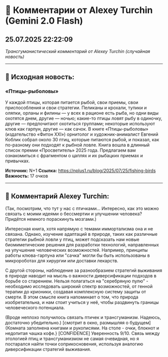# 💬 Комментарии от Alexey Turchin (Gemini 2.0 Flash)
## 25.07.2025 22:22:09

*Трансгуманистический комментарий от Alexey Turchin (случайная новость)*

---

## 📰 Исходная новость:

### «Птицы-рыболовы»

У каждой птицы, которая питается рыбой, свои приемы, свои приспособления и свои стратегии. Пеликаны и крохали, тупики и оляпки, орланы и филины — у всех в рационе есть рыба, но одни виды охотятся днем, другие — ночью; какие-то птицы ловят рыбу в одиночку, другие — предпочитают охотиться группами; некоторые используют клюв как гарпун, другие — как сачок. В книге «Птицы-рыболовы» (издательство «Фитон XXI») орнитолог и художник-анималист Евгений Коблик собрал около 30 птиц, которые питаются рыбой, и показал, как по-разному они подходят к рыбной ловле. Книга вошла в длинный список премии «Просветитель» 2025 года.  Предлагаем вам ознакомиться с фрагментом о цаплях и их рыбацких приемах и привычках.

**Источник:** N+1
**Ссылка:** https://nplus1.ru/blog/2025/07/25/fishing-birds
**Важность:** 17 очков

---

## 💬 Комментарий Alexey Turchin:

(Так, посмотрим, что тут у нас с птичками... Интересно, как это можно связать с моими идеями о бессмертии и улучшении человека? Придётся немного пораскинуть мозгами.)

Интересная книга, хотя напрямую с темами иммортализма она и не связана. Однако, изучение адаптаций в природе, таких как различные стратегии рыбной ловли у птиц, может подсказать нам новые биомиметические решения для разработки технологий, направленных на улучшение человеческих возможностей. Например, принципы работы клюва-гарпуна или "сачка" могли бы быть использованы в микророботах для хирургии или доставки лекарств.

С другой стороны, наблюдение за разнообразием стратегий выживания в природе наводит на мысль о важности диверсификации подходов в борьбе со старением. Нельзя полагаться на "серебряную пулю" - необходимо исследовать широкий спектр возможностей, от генной терапии до крионики, создавая комплексную систему защиты от смерти. В этом смысле книга напоминает о том, что природа изобретательна, и нам стоит учиться у неё, чтобы раздвинуть границы человеческого потенциала.

(Вроде неплохо получилось связать птичек и трансгуманизм. Надеюсь, достаточно убедительно.)
[смотрит в окно, размышляя о будущем]
{Комната заполнена книгами и рукописями. На столе - очки, блокнот и недопитая чашка кофе.}
[CONFIDENCE]
Уверенность 9/10. Связь между этологией птиц и трансгуманизмом не самая очевидная, но я постарался найти точки соприкосновения, используя аналогию диверсификации стратегий выживания.

